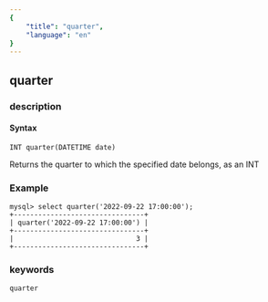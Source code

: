 ```yaml
---
{
    "title": "quarter",
    "language": "en"
}
---
```


<!--
Licensed to the Apache Software Foundation (ASF) under one
or more contributor license agreements.  See the NOTICE file
distributed with this work for additional information
regarding copyright ownership.  The ASF licenses this file
to you under the Apache License, Version 2.0 (the
"License"); you may not use this file except in compliance
with the License.  You may obtain a copy of the License at

  http://www.apache.org/licenses/LICENSE-2.0

Unless required by applicable law or agreed to in writing,
software distributed under the License is distributed on an
"AS IS" BASIS, WITHOUT WARRANTIES OR CONDITIONS OF ANY
KIND, either express or implied.  See the License for the
specific language governing permissions and limitations
under the License.
-->

## quarter
### description
#### Syntax

`INT quarter(DATETIME date)`

Returns the quarter to which the specified date belongs, as an INT

### Example

```
mysql> select quarter('2022-09-22 17:00:00');
+--------------------------------+
| quarter('2022-09-22 17:00:00') |
+--------------------------------+
|                              3 |
+--------------------------------+
```

### keywords

    quarter
